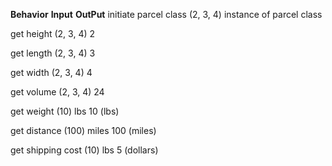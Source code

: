 **Behavior**                           **Input**                              **OutPut**
initiate parcel class                   (2, 3, 4)                             instance of parcel class

get height                              (2, 3, 4)                                 2

get length                              (2, 3, 4)                                 3

get width                              (2, 3, 4)                                  4

get volume                              (2, 3, 4)                                 24

get weight                              (10)  lbs                                 10   (lbs)

get distance                              (100) miles                             100  (miles)

get shipping cost                       (10)   lbs                                 5 (dollars)                                  
